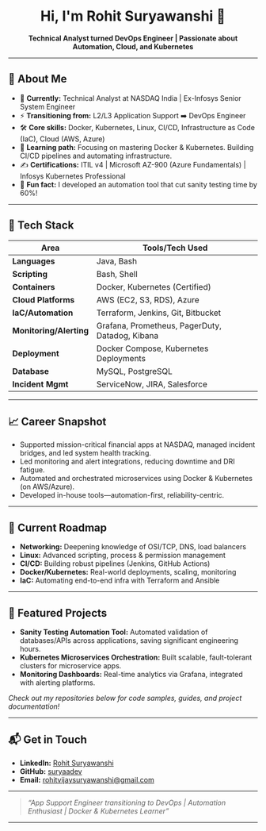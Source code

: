 <h1 align="center">Hi, I'm Rohit Suryawanshi 👋</h1>

<p align="center">
  <b>Technical Analyst turned DevOps Engineer | Passionate about Automation, Cloud, and Kubernetes</b>
</p>

---

## 🚀 About Me

- 🏢 **Currently:** Technical Analyst at NASDAQ India | Ex-Infosys Senior System Engineer
- ⚡ **Transitioning from:** L2/L3 Application Support ➡️ DevOps Engineer
- 🛠️ **Core skills:** Docker, Kubernetes, Linux, CI/CD, Infrastructure as Code (IaC), Cloud (AWS, Azure)
- 🌱 **Learning path:** Focusing on mastering Docker & Kubernetes. Building CI/CD pipelines and automating infrastructure.
- ✍️ **Certifications:** ITIL v4 | Microsoft AZ-900 (Azure Fundamentals) | Infosys Kubernetes Professional
- 📣 **Fun fact:** I developed an automation tool that cut sanity testing time by 60%!

---

## 🧰 Tech Stack

| Area                 | Tools/Tech Used                                           |
|----------------------|----------------------------------------------------------|
| **Languages**        | Java, Bash                                               |
| **Scripting**        | Bash, Shell                                              |
| **Containers**       | Docker, Kubernetes (Certified)                           |
| **Cloud Platforms**  | AWS (EC2, S3, RDS), Azure                               |
| **IaC/Automation**   | Terraform, Jenkins, Git, Bitbucket                      |
| **Monitoring/Alerting** | Grafana, Prometheus, PagerDuty, Datadog, Kibana      |
| **Deployment**       | Docker Compose, Kubernetes Deployments                   |
| **Database**         | MySQL, PostgreSQL                                        |
| **Incident Mgmt**    | ServiceNow, JIRA, Salesforce                            |

---

## 📈 Career Snapshot

- Supported mission-critical financial apps at NASDAQ, managed incident bridges, and led system health tracking.
- Led monitoring and alert integrations, reducing downtime and DRI fatigue.
- Automated and orchestrated microservices using Docker & Kubernetes (on AWS/Azure).
- Developed in-house tools—automation-first, reliability-centric.

---

## 🚧 Current Roadmap

- **Networking:** Deepening knowledge of OSI/TCP, DNS, load balancers
- **Linux:** Advanced scripting, process & permission management
- **CI/CD:** Building robust pipelines (Jenkins, GitHub Actions)
- **Docker/Kubernetes:** Real-world deployments, scaling, monitoring
- **IaC:** Automating end-to-end infra with Terraform and Ansible

---

## 📂 Featured Projects

- **Sanity Testing Automation Tool:** Automated validation of databases/APIs across applications, saving significant engineering hours.
- **Kubernetes Microservices Orchestration:** Built scalable, fault-tolerant clusters for microservice apps.
- **Monitoring Dashboards:** Real-time analytics via Grafana, integrated with alerting platforms.

*Check out my repositories below for code samples, guides, and project documentation!*

---

## 📬 Get in Touch

- **LinkedIn:** [Rohit Suryawanshi](https://linkedin.com/in/suryaadev)
- **GitHub:** [suryaadev](https://github.com/suryaadev)
- **Email:** rohitvijaysuryawanshi@gmail.com

---

> _“App Support Engineer transitioning to DevOps | Automation Enthusiast | Docker & Kubernetes Learner”_

---

<!-- GITHUB STATS & BADGES (Optional, add if you want visual metrics)
![GitHub Stats](https://github-readme-stats.vercel.app/api?username=suryadevops&show_icons=true&hide=prs&count_private=true)
![Top Langs](https://github-readme-stats.vercel.app/api/top-langs/?username=suryadevops)
-->

